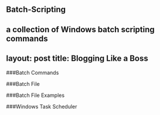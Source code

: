 ## Batch-Scripting
a collection of Windows batch scripting commands
---
layout: post
title: Blogging Like a Boss
---

###Batch Commands

###Batch File

###Batch File Examples

###Windows Task Scheduler
